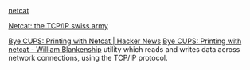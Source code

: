 
[netcat](http://netcat.sourceforge.net/)

[Netcat: the TCP/IP swiss army](https://nc110.sourceforge.io)

[Bye CUPS: Printing with Netcat | Hacker News](https://news.ycombinator.com/item?id=28054789)
[Bye CUPS: Printing with netcat - William Blankenship](https://retrohacker.substack.com/p/bye-cups-printing-with-netcat)
utility which reads and writes data across network connections, using the TCP/IP protocol.
